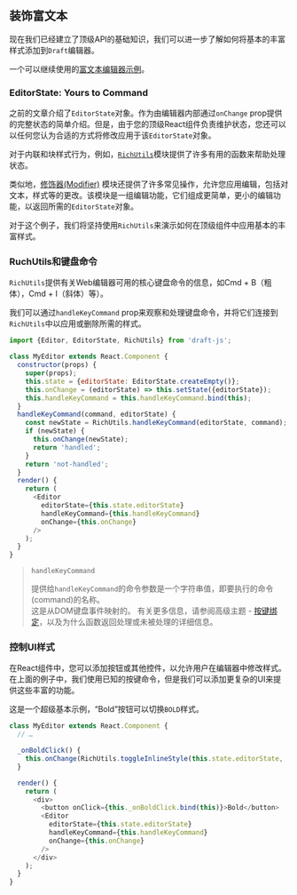 ## 装饰富文本

现在我们已经建立了顶级API的基础知识，我们可以进一步了解如何将基本的丰富样式添加到`Draft`编辑器。

一个可以继续使用的[富文本编辑器示例](https://github.com/facebook/draft-js/tree/master/examples/draft-0-10-0/rich)。

### EditorState: Yours to Command

之前的文章介绍了`EditorState`对象。作为由编辑器内部通过`onChange` prop提供的完整状态的简单介绍。但是，由于您的顶级React组件负责维护状态，您还可以以任何您认为合适的方式将修改应用于该`EditorState`对象。

对于内联和块样式行为，例如，[`RichUtils`](https://draftjs.org/docs/api-reference-rich-utils.html)模块提供了许多有用的函数来帮助处理状态。

类似地，[修饰器\(Modifier\)](https://draftjs.org/docs/api-reference-modifier.html) 模块还提供了许多常见操作，允许您应用编辑，包括对文本，样式等的更改。该模块是一组编辑功能，它们组成更简单，更小的编辑功能，以返回所需的`EditorState`对象。

对于这个例子，我们将坚持使用`RichUtils`来演示如何在顶级组件中应用基本的丰富样式。

### RuchUtils和键盘命令

`RichUtils`提供有关Web编辑器可用的核心键盘命令的信息，如Cmd + B（粗体），Cmd + I（斜体）等）。

我们可以通过`handleKeyCommand` prop来观察和处理键盘命令，并将它们连接到`RichUtils`中以应用或删除所需的样式。

```js
import {Editor, EditorState, RichUtils} from 'draft-js';

class MyEditor extends React.Component {
  constructor(props) {
    super(props);
    this.state = {editorState: EditorState.createEmpty()};
    this.onChange = (editorState) => this.setState({editorState});
    this.handleKeyCommand = this.handleKeyCommand.bind(this);
  }
  handleKeyCommand(command, editorState) {
    const newState = RichUtils.handleKeyCommand(editorState, command);
    if (newState) {
      this.onChange(newState);
      return 'handled';
    }
    return 'not-handled';
  }
  render() {
    return (
      <Editor
        editorState={this.state.editorState}
        handleKeyCommand={this.handleKeyCommand}
        onChange={this.onChange}
      />
    );
  }
}
```

> `handleKeyCommand`
>
> 提供给`handleKeyCommand`的命令参数是一个字符串值，即要执行的命令\(command\)的名称。  
> 这是从DOM键盘事件映射的。 有关更多信息，请参阅高级主题 - [按键绑定](https://draftjs.org/docs/advanced-topics-key-bindings.html)，以及为什么函数返回处理或未被处理的详细信息。

### 控制UI样式

在React组件中，您可以添加按钮或其他控件，以允许用户在编辑器中修改样式。在上面的例子中，我们使用已知的按键命令，但是我们可以添加更复杂的UI来提供这些丰富的功能。

这是一个超级基本示例，“Bold”按钮可以切换`BOLD`样式。

```js
class MyEditor extends React.Component {
  // …

  _onBoldClick() {
    this.onChange(RichUtils.toggleInlineStyle(this.state.editorState, 'BOLD'));
  }

  render() {
    return (
      <div>
        <button onClick={this._onBoldClick.bind(this)}>Bold</button>
        <Editor
          editorState={this.state.editorState}
          handleKeyCommand={this.handleKeyCommand}
          onChange={this.onChange}
        />
      </div>
    );
  }
}
```



